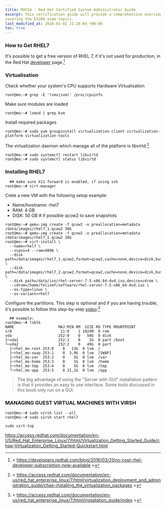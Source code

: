 ```yaml
---
title: RHCSA - Red Hat Certified System Administrator Guide
excerpt: This certification guide will provide a comprehensive overview of Linux RHEL 7,
covering the EX200 exam topics.
last_modified_at: 2018-01-02 21:28:04 +00:00
toc: true
---
```


### How to Get RHEL7

It's possible to get a free version of RHEL 7, if it's not used for production, in the Red Hat [developer](https://developers.redhat.com/products/rhel/download/) page.[^2]

[^2]: < https://developers.redhat.com/blog/2016/03/31/no-cost-rhel-developer-subscription-now-available >


### Virtualisation

Check whether your system's CPU supports Hardware Virtualisation
```console
root@mo:~# grep -E '(vmx|svm)' /proc/cpuinfo
```

Make sure modules are loaded
```console
root@mo:~# lsmod | grep kvm
```

Install required packages
```console
root@mo:~# sudo yum groupinstall virtualization-client virtualization-platform virtualization-tools
```

The virtualization daemon which manage all of the platform is libvirtd.[^4]
```console
root@mo:~# sudo systemctl restart libvirtd
root@mo:~# sudo systemctl status libvirtd
```

[^4]: < https://access.redhat.com/documentation/en-us/red_hat_enterprise_linux/7/html/virtualization_deployment_and_administration_guide/chap-installing_the_virtualization_packages >







### Installing RHEL7


```console
  ## make sure X11 forward is enabled, if using ssh
root@mo:~# virt-manager
```

Crete a new VM with the following setup example:
* Name/hostname: rhel7
* RAM: 4 GB
* DISK: 50 GB # if possible qcow2 to save snapshots


```console
root@mo:~# qemu-img create -f qcow2 -o preallocation=metadata /data/images/rhel7_1.qcow2 30G
root@mo:~# qemu-img create -f qcow2 -o preallocation=metadata /data/images/rhel7_2.qcow2 20G
root@mo:~# virt-install \
  --name=rhel7 \
  --vcpus=4 --ram=4096 \
  --disk path=/data/images/rhel7_1.qcow2,format=qcow2,cache=none,device=disk,bus=virtio \
  --disk path=/data/images/rhel7_2.qcow2,format=qcow2,cache=none,device=disk,bus=virtio \
  --disk path=/data/iso/rhel-server-7.5-x86_64-dvd.iso,device=cdrom \
  --cdrom=/home/felixmf/software/rhel-server-7.5-x86_64-dvd.iso \
  --os-type=linux \
  --os-variant=rhel7
```


Configure the partitions. This step is optional and if you are having trouble, it's possible to follow this step-by-step [video](https://youtu.be/AjdQbv3A1OI):[^3]

[^3]: < https://access.redhat.com/documentation/en-us/red_hat_enterprise_linux/7/html/installation_guide/index >


```console
  ## example:
root@mo:~# lsblk
NAME                    MAJ:MIN RM  SIZE RO TYPE MOUNTPOINT
sr0                      11:0    1 1024M  0 rom  
vda                     252:0    0   50G  0 disk
├─vda1                  252:1    0    1G  0 part /boot
└─vda2                  252:2    0   49G  0 part
  ├─rhel_mo-root 253:0    0   13G  0 lvm  /
  ├─rhel_mo-swap 253:1    0  3,9G  0 lvm  [SWAP]
  ├─rhel_mo-var  253:2    0    5G  0 lvm  /var
  ├─rhel_mo-home 253:3    0    1G  0 lvm  /home
  ├─rhel_mo-tmp  253:4    0    5G  0 lvm  /tmp
  └─rhel_mo-app  253:5    0 21,1G  0 lvm  /app
```

> The big advantage of using the "Server with GUI" installation pattern is that it provides an easy to use interface. Some tools discussed in
this book only run on a GUI.



### MANAGING GUEST VIRTUAL MACHINES WITH VIRSH

```console
root@mo:~# sudo virsh list --all
root@mo:~# sudo virsh start rhel7

sudo virt-top
```

https://access.redhat.com/documentation/en-US/Red_Hat_Enterprise_Linux/7/html/Virtualization_Getting_Started_Guide/chap-Virtualization_Getting_Started-Quickstart.html
